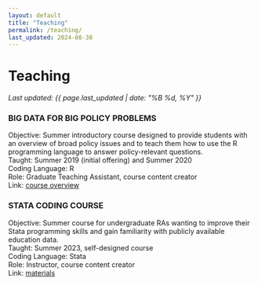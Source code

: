 ```yaml
---
layout: default
title: "Teaching"
permalink: /teaching/
last_updated: 2024-08-30
---
```


<div class="teaching" markdown="1">

# Teaching
_Last updated: {{ page.last_updated | date: "%B %d, %Y" }}_

<h3 class="course-title">BIG DATA FOR BIG POLICY PROBLEMS</h3>

<div class="facts">
  <div class="fact"><span class="label">Objective:</span> Summer introductory course designed to provide students with an overview of broad policy issues and to teach them how to use the R programming language to answer policy-relevant questions.</div>
  <div class="fact"><span class="label">Taught:</span> Summer 2019 (initial offering) and Summer 2020</div>
  <div class="fact"><span class="label">Coding Language:</span> R</div>
  <div class="fact"><span class="label">Role:</span> Graduate Teaching Assistant, course content creator</div>
  <div class="fact"><span class="label">Link:</span> <a href="{{ '/public/teaching/big-data-course-overview.pdf' | relative_url }}">course overview</a></div>
</div>

<h3 class="course-title">STATA CODING COURSE</h3>

<div class="facts">
  <div class="fact"><span class="label">Objective:</span> Summer course for undergraduate RAs wanting to improve their Stata programming skills and gain familiarity with publicly available education data.</div>
  <div class="fact"><span class="label">Taught:</span> Summer 2023, self-designed course</div>
  <div class="fact"><span class="label">Coding Language:</span> Stata</div>
  <div class="fact"><span class="label">Role:</span> Instructor, course content creator</div>
  <div class="fact"><span class="label">Link:</span> <a href="{{ '/public/teaching/stata-course-materials.zip' | relative_url }}">materials</a></div>
</div>

</div>
